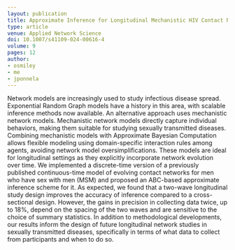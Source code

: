 ```yaml
---
layout: publication
title: Approximate Inference for Longitudinal Mechanistic HIV Contact Networks
type: article
venue: Applied Network Science
doi: 10.1007/s41109-024-00616-4
volume: 9
pages: 12
author:
- osmiley
- me
- jponnela
---
```


Network models are increasingly used to study infectious disease spread. Exponential Random Graph models have a history in this area, with scalable inference methods now available. An alternative approach uses mechanistic network models. Mechanistic network models directly capture individual behaviors, making them suitable for studying sexually transmitted diseases. Combining mechanistic models with Approximate Bayesian Computation allows flexible modeling using domain-specific interaction rules among agents, avoiding network model oversimplifications. These models are ideal for longitudinal settings as they explicitly incorporate network evolution over time. We implemented a discrete-time version of a previously published continuous-time model of evolving contact networks for men who have sex with men (MSM) and proposed an ABC-based approximate inference scheme for it. As expected, we found that a two-wave longitudinal study design improves the accuracy of inference compared to a cross-sectional design. However, the gains in precision in collecting data twice, up to 18%, depend on the spacing of the two waves and are sensitive to the choice of summary statistics. In addition to methodological developments, our results inform the design of future longitudinal network studies in sexually transmitted diseases, specifically in terms of what data to collect from participants and when to do so.
